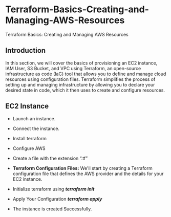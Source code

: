# Terraform-Basics-Creating-and-Managing-AWS-Resources
Terraform Basics: Creating and Managing AWS Resources
## Introduction

In this section, we will cover the basics of provisioning an EC2 instance, IAM User, S3 Bucket, and VPC using Terraform, an open-source infrastructure as code (IaC) tool that allows you to define and manage cloud resources using configuration files. Terraform simplifies the process of setting up and managing infrastructure by allowing you to declare your desired state in code, which it then uses to create and configure resources.

## EC2  Instance

- Launch an instance.
- Connect the instance.
- Install terraform
- Configure AWS
- Create a file with the extension “.tf”


- **Terraform Configuration Files:** We'll start by creating a Terraform configuration file that defines the AWS provider and the details for your EC2 instance.

- Initialize terraform using ***terraform init***

- Apply Your Configuration ***terraform apply***

- The instance is created Successfully.
